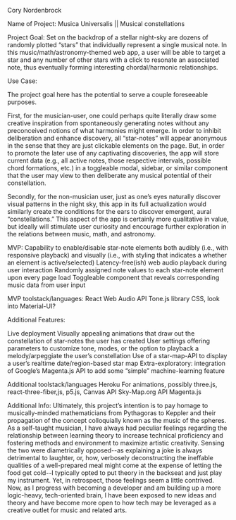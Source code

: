 Cory Nordenbrock
 
Name of Project: 
Musica Universalis || Musical constellations
 
Project Goal:
Set on the backdrop of a stellar night-sky are dozens of randomly plotted “stars” that individually represent a single musical note. In this music/math/astronomy-themed web app, a user will be able to target a star and any number of other stars with a click to resonate an associated note, thus eventually forming interesting chordal/harmonic relationships.

Use Case:

The project goal here has the potential to serve a couple foreseeable purposes. 

First, for the musician-user, one could perhaps quite literally draw some creative inspiration from spontaneously generating notes without any preconceived notions of what harmonies might emerge. In order to inhibit deliberation and enhance discovery, all “star-notes” will appear anonymous in the sense that they are just clickable elements on the page. But, in order to promote the later use of any captivating discoveries, the app will store current data (e.g., all active notes, those respective intervals, possible chord formations, etc.) in a toggleable modal, sidebar, or similar component that the user may view to then deliberate any musical potential of their constellation.

Secondly, for the non-musician user, just as one’s eyes naturally discover visual patterns in the night sky, this app in its full actualization would similarly create the conditions for the ears to discover emergent, aural “constellations.” This aspect of the app is certainly more qualitative in value, but ideally will stimulate user curiosity and encourage further exploration in the relations between music, math, and astronomy.

MVP:
Capability to enable/disable star-note elements both audibly (i.e., with responsive playback) and visually (i.e., with styling that indicates a whether an element is active/selected)
Latency-free(ish) web audio playback during user interaction
Randomly assigned note values to each star-note element upon every page load
Toggleable component that reveals corresponding music data from user input

MVP toolstack/languages:
React
Web Audio API
Tone.js library
CSS, look into Material-UI?

Additional Features:

Live deployment
Visually appealing animations that draw out the constellation of star-notes the user has created
User settings offering parameters to customize tone, modes, or the option to playback a melody/arpeggiate the user’s constellation
Use of a star-map-API to display a user’s realtime date/region-based star map 
Extra-exploratory: integration of Google’s Magenta.js API to add some “simple” machine-learning feature 
 
Additional toolstack/languages
Heroku
For animations, possibly three.js, react-three-fiber,js, p5.js, Canvas API
Sky-Map.org API
Magenta.js
 
Additional Info:
Ultimately, this project’s intention is to pay homage to musically-minded mathematicians from Pythagoras to Keppler and their propagation of the concept colloquially known as the music of the spheres. As a self-taught musician, I have always had peculiar feelings regarding the relationship between learning theory to increase technical proficiency and fostering methods and environment to maximize artistic creativity. Sensing the two were diametrically opposed--as explaining a joke is always detrimental to laughter, or, how, verbosely deconstructing the ineffable qualities of a well-prepared meal might come at the expense of letting the food get cold--I typically opted to put theory in the backseat and just play my instrument. Yet, in retrospect, those feelings seem a little contrived. Now, as I progress with becoming a developer and am building up a more logic-heavy, tech-oriented brain, I have been exposed to new ideas and theory and have become more open to how tech may be leveraged as a creative outlet for music and related arts. 
